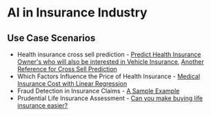 # AI in Insurance Industry 

## Use Case Scenarios

- Health insurance cross sell prediction - [Predict Health Insurance Owner's who will also be interested in Vehicle Insurance](https://www.kaggle.com/anmolkumar/health-insurance-cross-sell-prediction), [Another Reference for Cross Sell Prediction](https://www.kaggle.com/roshankumarg/rank-10-solution-cross-sell-prediction-hackathon)
- Which Factors Influence the Price of Health Insurance - [Medical Insurance Cost with Linear Regression](https://www.kaggle.com/mariapushkareva/medical-insurance-cost-with-linear-regression)
- Fraud Detection in Insurance Claims - [A Sample Example](https://www.kaggle.com/roshansharma/fraud-detection-in-insurance-claims)
- Prudential Life Insurance Assessment - [Can you make buying life insurance easier?](https://www.kaggle.com/zeroblue/xgboost-with-optimized-offsets)
